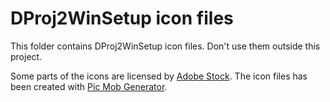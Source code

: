 # DProj2WinSetup icon files

This folder contains DProj2WinSetup icon files. Don't use them outside this project.

Some parts of the icons are licensed by [Adobe Stock](https://vasur.fr/adobestock).
The icon files has been created with [Pic Mob Generator](https://picmobgenerator.olfsoftware.fr).

